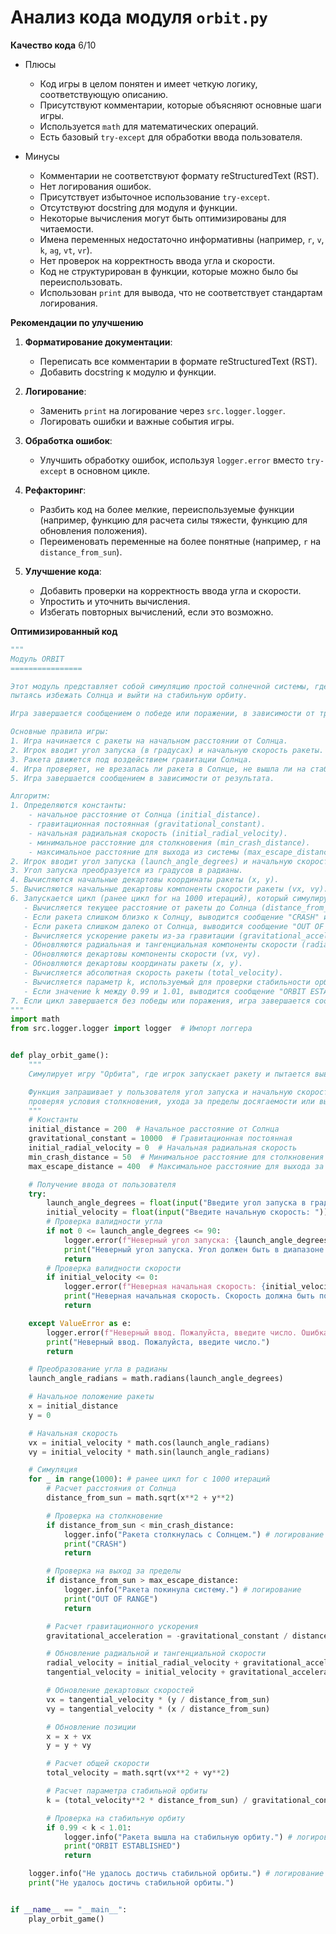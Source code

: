 # Анализ кода модуля `orbit.py`

**Качество кода**
6/10
- Плюсы
    - Код игры в целом понятен и имеет четкую логику, соответствующую описанию.
    - Присутствуют комментарии, которые объясняют основные шаги игры.
    - Используется `math` для математических операций.
    - Есть базовый `try-except` для обработки ввода пользователя.

- Минусы
    - Комментарии не соответствуют формату reStructuredText (RST).
    - Нет логирования ошибок.
    - Присутствует избыточное использование `try-except`.
    - Отсутствуют docstring для модуля и функции.
    - Некоторые вычисления могут быть оптимизированы для читаемости.
    - Имена переменных недостаточно информативны (например, `r`, `v`, `k`, `ag`, `vt`, `vr`).
    - Нет проверок на корректность ввода угла и скорости.
    - Код не структурирован в функции, которые можно было бы переиспользовать.
    - Использован `print` для вывода, что не соответствует стандартам логирования.

**Рекомендации по улучшению**

1. **Форматирование документации**:
   - Переписать все комментарии в формате reStructuredText (RST).
   - Добавить docstring к модулю и функции.

2. **Логирование**:
   - Заменить `print` на логирование через `src.logger.logger`.
   - Логировать ошибки и важные события игры.

3. **Обработка ошибок**:
   - Улучшить обработку ошибок, используя `logger.error` вместо `try-except` в основном цикле.

4. **Рефакторинг**:
   - Разбить код на более мелкие, переиспользуемые функции (например, функцию для расчета силы тяжести, функцию для обновления положения).
   - Переименовать переменные на более понятные (например, `r` на `distance_from_sun`).

5. **Улучшение кода**:
   - Добавить проверки на корректность ввода угла и скорости.
   - Упростить и уточнить вычисления.
   - Избегать повторных вычислений, если это возможно.

**Оптимизированный код**

```python
"""
Модуль ORBIT
================

Этот модуль представляет собой симуляцию простой солнечной системы, где игрок управляет ракетой,
пытаясь избежать Солнца и выйти на стабильную орбиту.

Игра завершается сообщением о победе или поражении, в зависимости от траектории полета.

Основные правила игры:
1. Игра начинается с ракеты на начальном расстоянии от Солнца.
2. Игрок вводит угол запуска (в градусах) и начальную скорость ракеты.
3. Ракета движется под воздействием гравитации Солнца.
4. Игра проверяет, не врезалась ли ракета в Солнце, не вышла ли на стабильную орбиту или не покинула ли систему.
5. Игра завершается сообщением в зависимости от результата.

Алгоритм:
1. Определяются константы:
    - начальное расстояние от Солнца (initial_distance).
    - гравитационная постоянная (gravitational_constant).
    - начальная радиальная скорость (initial_radial_velocity).
    - минимальное расстояние для столкновения (min_crash_distance).
    - максимальное расстояние для выхода из системы (max_escape_distance).
2. Игрок вводит угол запуска (launch_angle_degrees) и начальную скорость (initial_velocity).
3. Угол запуска преобразуется из градусов в радианы.
4. Вычисляются начальные декартовы координаты ракеты (x, y).
5. Вычисляются начальные декартовы компоненты скорости ракеты (vx, vy).
6. Запускается цикл (ранее цикл for на 1000 итераций), который симулирует траекторию полета:
   - Вычисляется текущее расстояние от ракеты до Солнца (distance_from_sun).
   - Если ракета слишком близко к Солнцу, выводится сообщение "CRASH" и игра завершается.
   - Если ракета слишком далеко от Солнца, выводится сообщение "OUT OF RANGE" и игра завершается.
   - Вычисляется ускорение ракеты из-за гравитации (gravitational_acceleration).
   - Обновляются радиальная и тангенциальная компоненты скорости (radial_velocity, tangential_velocity).
   - Обновляются декартовы компоненты скорости (vx, vy).
   - Обновляются декартовы координаты ракеты (x, y).
   - Вычисляется абсолютная скорость ракеты (total_velocity).
   - Вычисляется параметр k, используемый для проверки стабильности орбиты.
   - Если значение k между 0.99 и 1.01, выводится сообщение "ORBIT ESTABLISHED" и игра завершается.
7. Если цикл завершается без победы или поражения, игра завершается сообщением о неудаче.
"""
import math
from src.logger.logger import logger  # Импорт логгера


def play_orbit_game():
    """
    Симулирует игру "Орбита", где игрок запускает ракету и пытается вывести ее на стабильную орбиту вокруг Солнца.

    Функция запрашивает у пользователя угол запуска и начальную скорость, а затем моделирует движение ракеты,
    проверяя условия столкновения, ухода за пределы досягаемости или выхода на стабильную орбиту.
    """
    # Константы
    initial_distance = 200  # Начальное расстояние от Солнца
    gravitational_constant = 10000  # Гравитационная постоянная
    initial_radial_velocity = 0  # Начальная радиальная скорость
    min_crash_distance = 50  # Минимальное расстояние для столкновения
    max_escape_distance = 400  # Максимальное расстояние для выхода за пределы

    # Получение ввода от пользователя
    try:
        launch_angle_degrees = float(input("Введите угол запуска в градусах (0-90): "))
        initial_velocity = float(input("Введите начальную скорость: "))
        # Проверка валидности угла
        if not 0 <= launch_angle_degrees <= 90:
            logger.error(f"Неверный угол запуска: {launch_angle_degrees}. Угол должен быть в диапазоне от 0 до 90 градусов.")
            print("Неверный угол запуска. Угол должен быть в диапазоне от 0 до 90 градусов.")
            return
        # Проверка валидности скорости
        if initial_velocity <= 0:
            logger.error(f"Неверная начальная скорость: {initial_velocity}. Скорость должна быть положительным числом.")
            print("Неверная начальная скорость. Скорость должна быть положительным числом.")
            return

    except ValueError as e:
        logger.error(f"Неверный ввод. Пожалуйста, введите число. Ошибка: {e}")
        print("Неверный ввод. Пожалуйста, введите число.")
        return

    # Преобразование угла в радианы
    launch_angle_radians = math.radians(launch_angle_degrees)

    # Начальное положение ракеты
    x = initial_distance
    y = 0

    # Начальная скорость
    vx = initial_velocity * math.cos(launch_angle_radians)
    vy = initial_velocity * math.sin(launch_angle_radians)

    # Симуляция
    for _ in range(1000): # ранее цикл for с 1000 итераций
        # Расчет расстояния от Солнца
        distance_from_sun = math.sqrt(x**2 + y**2)

        # Проверка на столкновение
        if distance_from_sun < min_crash_distance:
            logger.info("Ракета столкнулась с Солнцем.") # логирование
            print("CRASH")
            return

        # Проверка на выход за пределы
        if distance_from_sun > max_escape_distance:
            logger.info("Ракета покинула систему.") # логирование
            print("OUT OF RANGE")
            return

        # Расчет гравитационного ускорения
        gravitational_acceleration = -gravitational_constant / distance_from_sun**2

        # Обновление радиальной и тангенциальной скорости
        radial_velocity = initial_radial_velocity + gravitational_acceleration * (x / distance_from_sun)
        tangential_velocity = initial_velocity + gravitational_acceleration * (y / distance_from_sun)

        # Обновление декартовых скоростей
        vx = tangential_velocity * (y / distance_from_sun)
        vy = tangential_velocity * (x / distance_from_sun)

        # Обновление позиции
        x = x + vx
        y = y + vy

        # Расчет общей скорости
        total_velocity = math.sqrt(vx**2 + vy**2)

        # Расчет параметра стабильной орбиты
        k = (total_velocity**2 * distance_from_sun) / gravitational_constant

        # Проверка на стабильную орбиту
        if 0.99 < k < 1.01:
            logger.info("Ракета вышла на стабильную орбиту.") # логирование
            print("ORBIT ESTABLISHED")
            return

    logger.info("Не удалось достичь стабильной орбиты.") # логирование
    print("Не удалось достичь стабильной орбиты.")


if __name__ == "__main__":
    play_orbit_game()
```